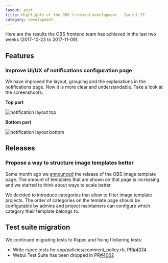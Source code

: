 ```yaml
---
layout: post
title: Highlights of the OBS frontend development - Sprint 27
category: development
---
```

Here are the results the OBS frontend team has achieved in the last two weeks (2017-10-23 to 2017-11-09).

## Features

### Improve UI/UX of notifications configuration page

We have improved the layout, grouping and the explanations in the notifications page. Now it is more clear and understandable. Take a look at the screenshoots:

**Top part**

![notification layout top](https://user-images.githubusercontent.com/11314634/31992227-0243dbe4-b97a-11e7-8127-2f0fecd85dac.png)

**Bottom part**

![notification layout bottom](https://user-images.githubusercontent.com/11314634/31992269-18b10ab4-b97a-11e7-8bbb-fbc9cc7a4aff.png)


## Releases

### Propose a way to structure image templates better

Some month ago we [announced](http://openbuildservice.org/2017/05/11/new-image-templates-page/) the release of the OBS image template page. The amount of templates that are shown on that page is increasing and we started to think about ways to scale better.

We decided to introduce categories that allow to filter image template projects. The order of categories on the temlate page should be configurable by admins and project maintainers can configure which category their template belongs to.

## Test suite migration

We continued migrating tests to Rspec and fixing flickering tests:

  * Write rspec tests for app/policies/comment_policy.rb, PR[#4074](https://github.com/openSUSE/open-build-service/pull/4074)
  * Webui Test Suite has been dropped in PR[#4062](https://github.com/openSUSE/open-build-service/pull/4062)
